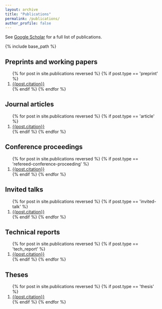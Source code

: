 ```yaml
---
layout: archive
title: "Publications"
permalink: /publications/
author_profile: false
---
```


See <a href="{{site.author.googlescholar}}">Google Scholar</a> for a full list of publications.

{% include base_path %}

## Preprints and working papers

<ol>
{% for post in site.publications reversed %}
  {% if post.type == 'preprint' %}
  <li class="publication__li"><a href="{{post.permalink}}">{{post.citation}}</a></li>
  {% endif %}
{% endfor %}
</ol>


## Journal articles

<ol>
{% for post in site.publications reversed %}
  {% if post.type == 'article' %}
  <li class="publication__li"><a href="{{post.permalink}}">{{post.citation}}</a></li>
  {% endif %}
{% endfor %}
</ol>

## Conference proceedings

<ol>
{% for post in site.publications reversed %}
  {% if post.type == 'refereed-conference-proceeding' %}
  <li class="publication__li"><a href="{{post.permalink}}">{{post.citation}}</a></li>
  {% endif %}
{% endfor %}
</ol>

## Invited talks

<ol>
{% for post in site.publications reversed %}
  {% if post.type == 'invited-talk' %}
  <li class="publication__li"><a href="{{post.permalink}}">{{post.citation}}</a></li>
  {% endif %}
{% endfor %}
</ol>

## Technical reports

<ol>
{% for post in site.publications reversed %}
  {% if post.type == 'tech_report' %}
  <li class="publication__li"><a href="{{post.permalink}}">{{post.citation}}</a></li>
  {% endif %}
{% endfor %}
</ol>

## Theses

<ol>
{% for post in site.publications reversed %}
  {% if post.type == 'thesis' %}
  <li class="publication__li"><a href="{{post.permalink}}">{{post.citation}}</a></li>
  {% endif %}
{% endfor %}
</ol>

